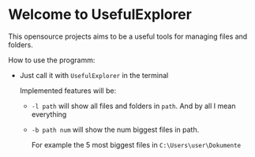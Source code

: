 # Welcome to UsefulExplorer

This opensource projects aims to be a useful tools for managing files and folders. 

How to use the programm:

+ Just call it with `UsefulExplorer` in the terminal

  Implemented features will be:

  + `-l path` will show all files and folders in `path`. And by all I mean everything

  + `-b path num` will show the num biggest files in path.

    For example the 5 most biggest files in `C:\Users\user\Dokumente`